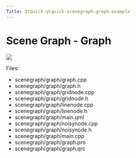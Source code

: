 ```yaml
---
Title: QtQuick.qtquick-scenegraph-graph-example
---
```

        
Scene Graph - Graph
===================

<span class="subtitle"></span>
<span id="details"></span>
![](https://developer.ubuntu.com/static/devportal_uploaded/f1d907a9-db2b-4358-98b6-81452447b1eb-api/apps/qml/sdk-15.04.5/qtquick-scenegraph-graph-example/images/graph-example.jpg)

Files:

-   scenegraph/graph/graph.cpp
-   scenegraph/graph/graph.h
-   scenegraph/graph/gridnode.cpp
-   scenegraph/graph/gridnode.h
-   scenegraph/graph/linenode.cpp
-   scenegraph/graph/linenode.h
-   scenegraph/graph/main.qml
-   scenegraph/graph/noisynode.cpp
-   scenegraph/graph/noisynode.h
-   scenegraph/graph/main.cpp
-   scenegraph/graph/graph.pro
-   scenegraph/graph/graph.qrc

